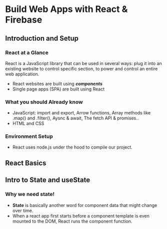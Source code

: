 # Build Web Apps with React & Firebase
## Introduction and Setup
### React at a Glance
React is a JavaScript library that can be used in several ways: plug it into an existing website to control specific section, to power and control an entire web application.

+ React websites are built using ***components***
+ Single page apps (SPA) are built using React

### What you should Already know
- JavaScript: import and export, Arrow functions, Array methods like .map() and .filter(), Aysnc & await, The fetch API & promises..
- HTML and CSS

### Environment Setup
- React uses node.js under the hood to compile our project.

## React Basics


## Intro to State and useState
### Why we need state!
+ **State** is basically another word for component data that might change over time.
+ When a react app first starts before a component template is even mounted to the DOM, React runs the component function.